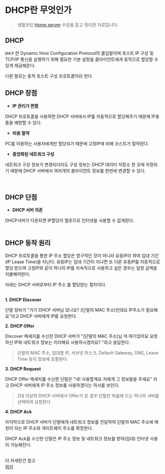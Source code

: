 DHCP란 무엇인가 <Badge text="song" />
======================================

> 생활코딩 [Home server](https://opentutorials.org/course/3265/20039) 수업을 듣고 정리한 자료입니다.

DHCP
----

<code>DHCP</code> 란 Dynamic Host Configuration Protocol의 줄임말이며 호스트 IP 구성 및 TCP/IP 통신을 실행하기 위해 필요한 기본 설정을 클라이언트에게 동적으로 할당할 수 있게 제공해준다.

다른 말로는 동적 호스트 구성 프로토콜이라 한다.

DHCP 장점
---------


-	**IP 관리가 편함**

DHCP 프로토콜을 사용하면 DHCP 서버에서 IP를 자동적으로 할당해주기 때문에 IP충돌을 예방할 수 있다.

-	**비용 절약**

PC를 이용하는 사용자에게만 할당되기 때문에 고정IP에 비해 코스트가 절약된다.

-	**중앙화된 네트워크 구성**

네트워크 구성 정보가 변경되더라도 구성 정보는 DHCP 데이터 저장소 한 곳에 저장되기 때문에 DHCP 서버에서 여러개의 클라이언트 정보를 한번에 변경할 수 있다.

<br>

DHCP 단점
---------


-	**DHCP 서버 의존**

DHCP서버가 다운되면 IP할당이 멈추므로 인터넷을 사용할 수 없게된다.<br>
<br>   


DHCP 동작 원리
--------------

DHCP 프로토콜을 통한 IP 주소 할당은 영구적인 것이 아니라 유동IP라 하여 임대 기간(IP Lease Time)을 지닌다. 유동IP는 임대 기간이 지나면 또 다른 유동IP를 자동적으로 할당 받으며 고정IP와 같이 하나의 IP를 지속적으로 사용하고 싶은 경우는 일정 금액을 지불해야한다.

아래는 DHCP 서버로부터 IP 주소 를 할당받는 절차이다.<br>
<br>

**1. DHCP Discover**

단말 장비가 "거기 DHCP 서버님 있나요? (단말의 MAC 주소)인데요 IP주소가 필요해요"라고 DHCP 서버에게 IP를 요청한다.

**2. DHCP Offer**

Discover 메세지를 수신한 DHCP 서버가 "(단말의 MAC 주소)님 저 여기있어요 요청하신 IP와 네트워크 정보는 이러해요 사용하시겠어요? "라고 응답한다.   
> 단말의 MAC 주소, 임대할 IP, 서브넷 마스크, Default Gateway, DNS, Lease Time 등이 정보에 포함된다.

**3. DHCP Request**

DHCP Offer 메세지를 수신한 단말은 "네! 사용할게요 저에게 그 정보들을 주세요" 라고 DHCP 서버에게 IP 주소 정보를 사용하겠다는 의사를 보인다.   
> 2대 이상의 DHCP 서버에서 Offer가 온 경우 단말은 마음에 드는 하나의 서버를 선택하여 요청한다.

**4. DHCP Ack**

마지막으로 DHCP 서버가 단말에게 네트워크 정보를 전달하여 단말의 MAC 주소에 매칭이 되는 IP 주소와 게이트웨이 주소를 확정한다.

DHCP Ack를 수신한 단말은 IP 주소 정보 및 네트워크 정보를 받아(임대) 인터넷 사용이 가능해진다.
<br>
<br>

더 자세한건 참고   
[위키](https://ko.wikipedia.org/wiki/%EB%8F%99%EC%A0%81_%ED%98%B8%EC%8A%A4%ED%8A%B8_%EA%B5%AC%EC%84%B1_%ED%94%84%EB%A1%9C%ED%86%A0%EC%BD%9C)
